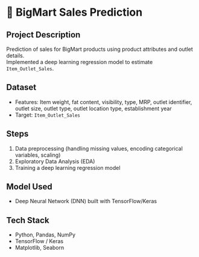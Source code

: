 # 🛒 BigMart Sales Prediction

## Project Description
Prediction of sales for BigMart products using product attributes and outlet details.  
Implemented a deep learning regression model to estimate `Item_Outlet_Sales`.

## Dataset
- Features: Item weight, fat content, visibility, type, MRP, outlet identifier, outlet size, outlet type, outlet location type, establishment year  
- Target: `Item_Outlet_Sales`

## Steps
1. Data preprocessing (handling missing values, encoding categorical variables, scaling)  
2. Exploratory Data Analysis (EDA)  
3. Training a deep learning regression model  

## Model Used
- Deep Neural Network (DNN) built with TensorFlow/Keras  

## Tech Stack
- Python, Pandas, NumPy  
- TensorFlow / Keras  
- Matplotlib, Seaborn
